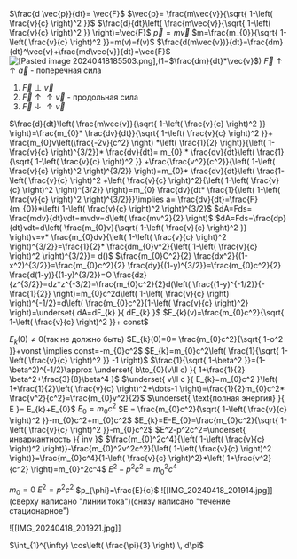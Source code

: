 $\frac{d \vec{p}}{dt}= \vec{F}$
$\vec{p}= \frac{m\vec{v}}{\sqrt{ 1-\left( \frac{v}{c} \right)^2 }}$
$\frac{d}{dt}\left( \frac{m\vec{v}}{\sqrt{ 1-\left( \frac{v}{c} \right)^2 }} \right)=\vec{F}$
$\vec{p}=m\vec{v}$
$m=\frac{m_{0}}{\sqrt{ 1-\left( \frac{v}{c} \right)^2 }}=m(v)=f(v)$
$\frac{d(m\vec{v})}{dt}=\frac{dm}{dt}^\vec{v}+\frac{md\vec{v}}{dt}=\vec{F}$
![[Pasted image 20240418185503.png]](2=$\frac{d\vec{v}}{dt}m$),(1=$\frac{dm}{dt}*\vec{v}$)
$\vec{F} \uparrow\uparrow \vec{a}$ - поперечная сила
1) $\vec{F} \perp \vec{v}$
2) $\vec{F}\uparrow\uparrow \vec{v}$ - продольная сила
3) $\vec{F}\downarrow\uparrow \vec{v}$

$\frac{d}{dt}\left( \frac{m\vec{v}}{\sqrt{ 1-\left( \frac{v}{c} \right)^2 }} \right)=\frac{m_{0}* \frac{dv}{dt}}{\sqrt{ 1-\left( \frac{v}{c} \right)^2 }}+ \frac{m_{0}v\left(\frac{-2v}{c^2} \right) *\left( \frac{1}{2} \right)}{\left( 1-\frac{v}{c} \right)^{3/2}}* \frac{dv}{dt}= m_{0} * \frac{dv}{dt}\left( \frac{1}{\sqrt{ 1-\left( \frac{v}{c} \right)^2 }} +\frac{\frac{v^2}{c^2}}{\left( 1-\left( \frac{v}{c} \right)^2 \right)^{3/2}} \right)=m_{0}* \frac{dv}{dt}\left( \frac{1-\left( \frac{v}{c} \right)^2 +\left( \frac{v}{c} \right)^2}{\left( 1-\left( \frac{v}{c} \right)^2 \right)^{3/2}} \right)=m_{0} \frac{dv}{dt* \frac{1}{\left( 1-\left( \frac{v}{c} \right)^2 \right)^{3/2}}}\implies a= \frac{dv}{dt}=\frac{F}{m_{0}}*\left( 1-\left( \frac{v}{c} \right)^2 \right)^{3/2}$
$dA=Fds= \frac{mdv}{dt}vdt=mvdv=d\left( \frac{mv^2}{2} \right)$
$dA=Fds=\frac{dp}{dt}vdt=d\left( \frac{m_{0}v}{\sqrt{ 1-\left( \frac{v}{c} \right)^2 }} \right)v=v* \frac{m_{0}dv}{\left( 1-\left( \frac{v}{c} \right)^2 \right)^{3/2}}=\frac{1}{2}* \frac{dm_{0}v^2}{\left( 1-\left( \frac{v}{c} \right)^2 \right)^{3/2}}= d()$
$\frac{m_{0}C^2}{2} \frac{dx^2}{(1-x^2)^{3/2}}=\frac{m_{0}c^2}{2} \frac{dy}{(1-y)^{3/2}}=\frac{m_{0}c^2}{2} \frac{d(1-y)}{(1-y)^{3/2}}=O \frac{dz}{z^{3/2}}=dz*z^{-3/2}=\frac{m_{0}c^2}{2}d(\left( \frac{(1-y)^{-1/2}}{-\frac{1}{2}} \right)=m_{0}c^2d\left( 1-\left( \frac{v}{c} \right) \right)^{-1/2}=d\left( \frac{m_{0}c^2}{1-\left( \frac{v}{c} \right)^2} \right)=\underset{ dA=dF_{k} }{ dE_{k} }$
$E_{k}(v)=\frac{m_{0}c^2}{\sqrt{ 1-\left( \frac{v}{c} \right)^2 }}+ const$

$E_{k}(0)\neq 0$(так не должно быть)
$E_{k}(0)=0= \frac{m_{0}c^2}{\sqrt{ 1-o^2 }}+vonst \implies const=-m_{0}c^2$
$E_{k}=m_{0}c^2\left( \frac{1}{\sqrt{ 1-\left( \frac{v}{c} \right)^2 }} -1 \right)$
$\frac{1}{\sqrt{ 1-\beta^2 }}=(1-\beta^2)^{-1/2}\approx \underset{ b\to_{0}(v\ll c) }{ 1+\frac{1}{2} \beta^2+\frac{3}{8}\beta^4 }$
$\underset{ v\ll c }{ E_{k}=m_{0}c^2 }\left( 1+\frac{1}{2}\left( \frac{v}{c} \right)^2+\dots-1 \right)=\frac{1}{2}m_{0}c^2* \frac{v^2}{c^2}=\frac{m_{0}v^2}{2}$
$\underset{ \text{полная энергия} }{ E }= E_{k}+E_{0}$
$E_{0}=m_{0}c^2$
$E = \frac{m_{0}c^2}{\sqrt{ 1-\left( \frac{v}{c} \right)^2 }}-m_{0}c^2+m_{0}c^2$
$E_{k}=E-E_{0}=\frac{m_{0}c^2}{\sqrt{ 1-\left( \frac{v}{c} \right)^2 }}-m_{0}c^2$
$E^2-p^2c^2=\underset{ инвариантность }{ inv }$
$\frac{m_{0}^2c^4}{\left( 1-\left( \frac{v}{c} \right)^2 \right)}-\frac{m_{0}^2v^2c^2}{\left( 1-\left( \frac{v}{c} \right)^2 \right)}=\frac{m_{0}c^4}{1-\left( \frac{v}{c} \right)^2}*\left( 1+\frac{v^2}{c^2} \right)=m_{0}^2c^4$
$E^2-p^2c^2=m_{0}^2c^4$

$m_{0}=0$
$E^2=p^2c^2$
$p_{\phi}=\frac{E}{c}$ 
![[IMG_20240418_201914.jpg]](сверху написано "линии тока")(снизу написано "течение стационарное")

![[IMG_20240418_201921.jpg]]

$\int_{1}^{\infty} \cos\left( \frac{\pi}{3} \right) \, d\pi$

